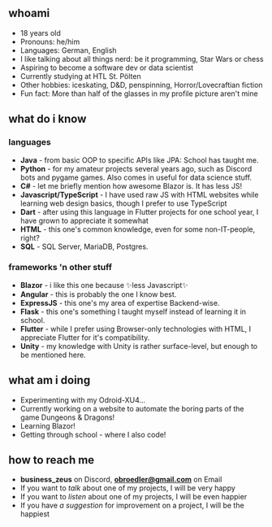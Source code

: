 ## whoami
- 18 years old
- Pronouns: he/him
- Languages: German, English
- I like talking about all things nerd: be it programming, Star Wars or chess
- Aspiring to become a software dev or data scientist
- Currently studying at HTL St. Pölten
- Other hobbies: iceskating, D&D, penspinning, Horror/Lovecraftian fiction
- Fun fact: More than half of the glasses in my profile picture aren't mine

## what do i know
### languages
- **Java** - from basic OOP to specific APIs like JPA: School has taught me.
- **Python** - for my amateur projects several years ago, such as Discord bots and pygame games. Also comes in useful for data science stuff.
- **C#** - let me briefly mention how awesome Blazor is. It has less JS!
- **Javascript/TypeScript** - I have used raw JS with HTML websites while learning web design basics, though I prefer to use TypeScript
- **Dart** - after using this language in Flutter projects for one school year, I have grown to appreciate it somewhat
- **HTML** - this one's common knowledge, even for some non-IT-people, right?
- **SQL** - SQL Server, MariaDB, Postgres.

### frameworks 'n other stuff
- **Blazor** - i like this one because ✨less Javascript✨
- **Angular** - this is probably the one I know best.
- **ExpressJS** - this one's my area of expertise Backend-wise.
- **Flask** - this one's something I taught myself instead of learning it in school.
- **Flutter** - while I prefer using Browser-only technologies with HTML, I appreciate Flutter for it's compatibility.
- **Unity** - my knowledge with Unity is rather surface-level, but enough to be mentioned here.

## what am i doing
- Experimenting with my Odroid-XU4...
- Currently working on a website to automate the boring parts of the game Dungeons & Dragons!
- Learning Blazor! 
- Getting through school - where I also code!

## how to reach me
- **business_zeus** on Discord, **obroedler@gmail.com** on Email
- If you want to *talk* about one of my projects, I will be very happy
- If you want to *listen* about one of my projects, I will be even happier
- If you have *a suggestion* for improvement on a project, I will be the happiest
